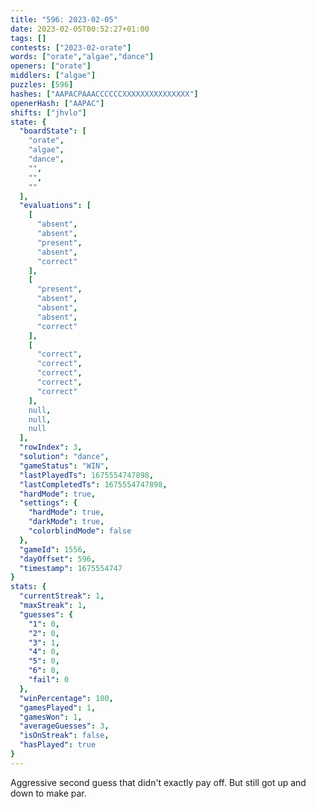 ```yaml
---
title: "596: 2023-02-05"
date: 2023-02-05T00:52:27+01:00
tags: []
contests: ["2023-02-orate"]
words: ["orate","algae","dance"]
openers: ["orate"]
middlers: ["algae"]
puzzles: [596]
hashes: ["AAPACPAAACCCCCCXXXXXXXXXXXXXXX"]
openerHash: ["AAPAC"]
shifts: ["jhvlo"]
state: {
  "boardState": [
    "orate",
    "algae",
    "dance",
    "",
    "",
    ""
  ],
  "evaluations": [
    [
      "absent",
      "absent",
      "present",
      "absent",
      "correct"
    ],
    [
      "present",
      "absent",
      "absent",
      "absent",
      "correct"
    ],
    [
      "correct",
      "correct",
      "correct",
      "correct",
      "correct"
    ],
    null,
    null,
    null
  ],
  "rowIndex": 3,
  "solution": "dance",
  "gameStatus": "WIN",
  "lastPlayedTs": 1675554747898,
  "lastCompletedTs": 1675554747898,
  "hardMode": true,
  "settings": {
    "hardMode": true,
    "darkMode": true,
    "colorblindMode": false
  },
  "gameId": 1556,
  "dayOffset": 596,
  "timestamp": 1675554747
}
stats: {
  "currentStreak": 1,
  "maxStreak": 1,
  "guesses": {
    "1": 0,
    "2": 0,
    "3": 1,
    "4": 0,
    "5": 0,
    "6": 0,
    "fail": 0
  },
  "winPercentage": 100,
  "gamesPlayed": 1,
  "gamesWon": 1,
  "averageGuesses": 3,
  "isOnStreak": false,
  "hasPlayed": true
}
---
```

<!-- more -->
Aggressive second guess that didn't exactly pay off. But still got up and down to make par. 
